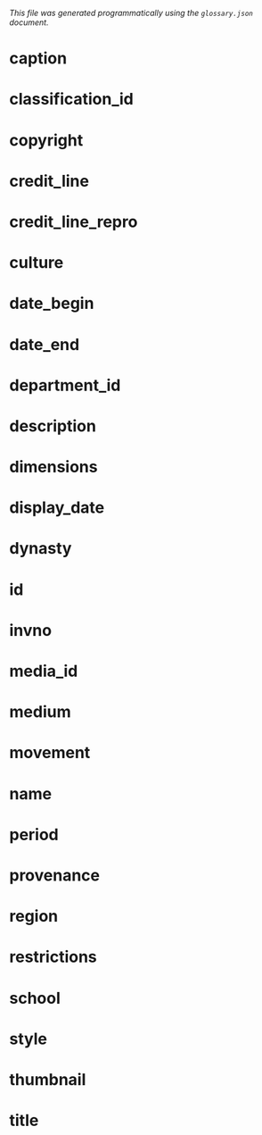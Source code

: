 _This file was generated programmatically using the `glossary.json` document._

caption
==

classification_id
==

copyright
==

credit_line
==

credit_line_repro
==

culture
==

date_begin
==

date_end
==

department_id
==

description
==

dimensions
==

display_date
==

dynasty
==

id
==

invno
==

media_id
==

medium
==

movement
==

name
==

period
==

provenance
==

region
==

restrictions
==

school
==

style
==

thumbnail
==

title
==

